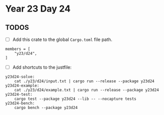 # Year 23 Day 24

## TODOS

- [ ] Add this crate to the global `Cargo.toml` file path.

```
members = [
    "y23/d24",
]
```

- [ ] Add shortcuts to the justfile:

```
y23d24-solve:
    cat ./y23/d24/input.txt | cargo run --release --package y23d24
y23d24-example:
    cat ./y23/d24/example.txt | cargo run --release --package y23d24
y23d24-test:
    cargo test --package y23d24 --lib -- --nocapture tests
y23d24-bench:
    cargo bench --package y23d24
```